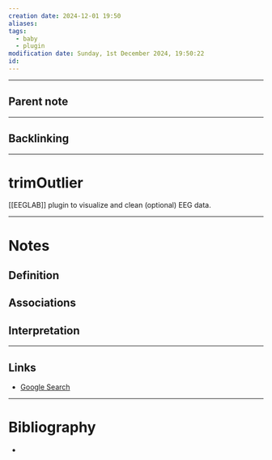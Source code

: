 ```yaml
---
creation date: 2024-12-01 19:50
aliases: 
tags:
  - baby
  - plugin
modification date: Sunday, 1st December 2024, 19:50:22
id:
---
```

---

## Parent note
---
## Backlinking


---
# trimOutlier
[[EEGLAB]] plugin to visualize and clean (optional) EEG data.

---
# Notes

## Definition

## Associations

## Interpretation

---
## Links
- [Google Search](https://www.google.com/search?q=trimOutlier)

---
# Bibliography
+ 